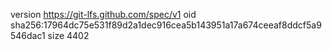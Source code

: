 version https://git-lfs.github.com/spec/v1
oid sha256:17964dc75e531f89d2a1dec916cea5b143951a17a674ceeaf8ddcf5a9546dac1
size 4402
